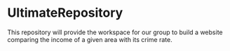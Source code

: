 # UltimateRepository
This repository will provide the workspace for our group to build a website comparing the income of a given area with its crime rate.
